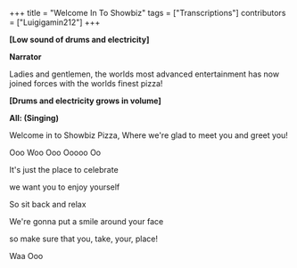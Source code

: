 +++
title = "Welcome In To Showbiz"
tags = ["Transcriptions"]
contributors = ["Luigigamin212"]
+++

**[Low sound of drums and electricity]**

**Narrator**

Ladies and gentlemen, the worlds most advanced entertainment has now joined forces with the worlds finest pizza!

**[Drums and electricity grows in volume]**


**All: (Singing)**

Welcome in to Showbiz Pizza, Where we're glad to meet you and greet you!

Ooo Woo Ooo Ooooo Oo

It's just the place to celebrate

we want you to enjoy yourself

So sit back and relax

We're gonna put a smile around your face

so make sure that you, take, your, place!

Waa Ooo
